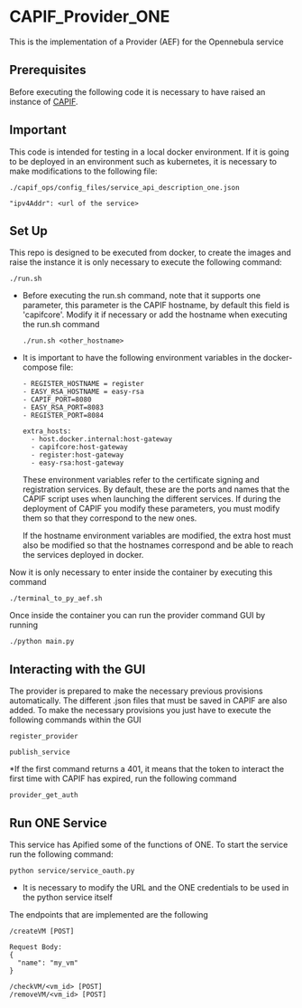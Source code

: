 # CAPIF_Provider_ONE

This is the implementation of a Provider (AEF) for the Opennebula service

## Prerequisites
Before executing the following code it is necessary to have raised an instance of [CAPIF](https://github.com/EVOLVED-5G/CAPIF_API_Services).


## Important
This code is intended for testing in a local docker environment. If it is going to be deployed in an environment such as kubernetes, it is necessary to make modifications to the following file:

```
./capif_ops/config_files/service_api_description_one.json

```
```
"ipv4Addr": <url of the service>
```

## Set Up
This repo is designed to be executed from docker, to create the images and raise the instance it is only necessary to execute the following command:
```
./run.sh

```

- Before executing the run.sh command, note that it supports one parameter, this parameter is the CAPIF hostname, by default this field is 'capifcore'. Modify it if necessary or add the hostname when executing the run.sh command

    ```
    ./run.sh <other_hostname>

    ```

- It is important to have the following environment variables in the docker-compose file:
    ```
   - REGISTER_HOSTNAME = register
   - EASY_RSA_HOSTNAME = easy-rsa
   - CAPIF_PORT=8080
   - EASY_RSA_PORT=8083
   - REGISTER_PORT=8084

   extra_hosts:
      - host.docker.internal:host-gateway
      - capifcore:host-gateway
      - register:host-gateway
      - easy-rsa:host-gateway

    ```
    These environment variables refer to the certificate signing and registration services. By default, these are the ports and names that the CAPIF script uses when launching the different services. If during the deployment of CAPIF you modify these parameters, you must modify them so that they correspond to the new ones.

    If the hostname environment variables are modified, the extra host must also be modified so that the hostnames correspond and be able to reach the services deployed in docker.

Now it is only necessary to enter inside the container by executing this command



```
./terminal_to_py_aef.sh

```

Once inside the container you can run the provider command GUI by running

```
./python main.py

```

## Interacting with the GUI
The provider is prepared to make the necessary previous provisions automatically.
The different .json files that must be saved in CAPIF are also added. To make the necessary provisions you just have to execute the following commands within the GUI

```
register_provider

```

```
publish_service

```
*If the first command returns a 401, it means that the token to interact the first time with CAPIF has expired, run the following command

```
provider_get_auth

```

## Run ONE Service

This service has Apified some of the functions of ONE. To start the service run the following command:

```
python service/service_oauth.py

```
- It is necessary to modify the URL and the ONE credentials to be used in the python service itself

The endpoints that are implemented are the following

```
/createVM [POST]

Request Body:
{
  "name": "my_vm"
}

/checkVM/<vm_id> [POST]
/removeVM/<vm_id> [POST]

```
